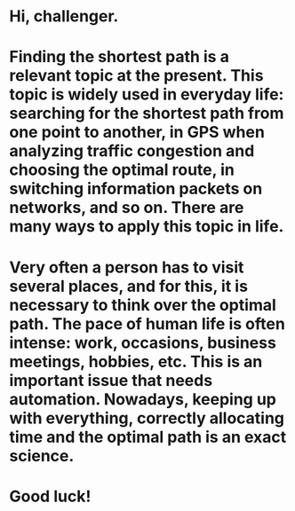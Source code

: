 # Hi, challenger.
# Finding the shortest path is a relevant topic at the present. This topic is widely used in everyday life: searching for the shortest path from one point to another, in GPS when analyzing traffic congestion and choosing the optimal route, in switching information packets on networks, and so on. There are many ways to apply this topic in life.
#
# Very often a person has to visit several places, and for this, it is necessary to think over the optimal path. The pace of human life is often intense: work, occasions, business meetings, hobbies, etc. This is an important issue that needs automation. Nowadays, keeping up with everything, correctly allocating time and the optimal path is an exact science.
#
# Good luck!
